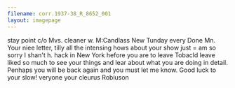 ```yaml
---
filename: corr.1937-38_R_8652_001
layout: imagepage
---
```


stay point
c/o Mvs. cleaner w. M:Candlass
New
Tunday every
Done Mn.
Your niee letter, tilly all
the intensing hows about your show
just = am so sorry I
shan't h. hack in New York hefore
you are to leave Tobacld leave
liked so much to see your things
and lear about what you are
doing in detail. Penhaps you will
be back again and you must let
me know. Good luck to your
slow!
veryone your
cleurus Robiuson

